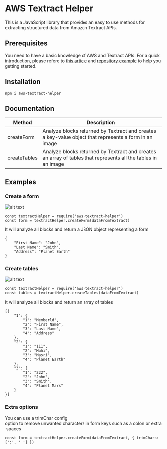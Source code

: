 # AWS Textract Helper
This is a JavaScript library that provides an easy to use methods for extracting structured data from Amazon Textract APIs.

## Prerequisites
You need to have a basic knowledge of AWS and Textract APIs. For a quick introduction, please refere to [this article](https://levelup.gitconnected.com/convert-a-form-image-to-an-html-form-using-amazon-textract-and-nodejs-d4d7c1a2b0c5) and [repository example](https://github.com/muhimasri/aws-textract-app) to help you getting started.

## Installation
```
npm i aws-textract-helper
```

## Documentation
| Method        | Description   |
| ------------- | ------------- |
| createForm    | Analyze blocks returned by Textract and creates a key-value object that represents a form in an image |
| createTables  | Analyze blocks returned by Textract and creates an array of tables that represents all the tables in an image |

## Examples

### Create a form
![alt text](https://livecords-dev.s3.us-west-2.amazonaws.com/form-application-small.jpg-1585509821204 "Members Table")
```
const textractHelper = require('aws-textract-helper')
const form = textractHelper.createForm(dataFromTextract)
```
It will analyze all blocks and return a JSON object representing a form
```
{
    "First Name": "John",
    "Last Name": "Smith",
    "Address": "Planet Earth"
}
```
### Create tables
![alt text](https://livecords-dev.s3.us-west-2.amazonaws.com/member-table.PNG-1585509527854 "Members Table")
```
const textractHelper = require('aws-textract-helper')
const tables = textractHelper.createTables(dataFromTextract)
```
It will analyze all blocks and return an array of tables
```
[{
	"1": {
		"1": "Memberld",
		"2": "First Name",
		"3": "Last Name",
		"4": "Address"
	},
	"2": {
		"1": "111",
		"2": "Muhi",
		"3": "Masri",
		"4": "Planet Earth"
	},
	"3": {
		"1": "222",
		"2": "John",
		"3": "Smith",
		"4": "Planet Mars"
	}
}]
```

### Extra options
You can use a trimChar config option to remove unwanted characters in form keys such as a colon or extra spaces
```
const form = textractHelper.createForm(dataFromTextract, { trimChars: [':', ' '] })
```
